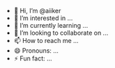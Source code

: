 - 👋 Hi, I’m @aiiker
- 👀 I’m interested in ...
- 🌱 I’m currently learning ...
- 💞️ I’m looking to collaborate on ...
- 📫 How to reach me ...
- 😄 Pronouns: ...
- ⚡ Fun fact: ...

<!---
aiiker/aiiker is a ✨ special ✨ repository because its `README.md` (this file) appears on your GitHub profile.
You can click the Preview link to take a look at your changes.
--->
